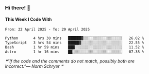 ### Hi there! 👋

#### This Week I Code With
<!--START_SECTION:waka-->

```txt
From: 22 April 2025 - To: 29 April 2025

Python       4 hrs 30 mins   ██████▓░░░░░░░░░░░░░░░░░░   26.02 %
TypeScript   3 hrs 54 mins   █████▓░░░░░░░░░░░░░░░░░░░   22.55 %
Bash         1 hr 59 mins    ███░░░░░░░░░░░░░░░░░░░░░░   11.52 %
Astro        1 hr 16 mins    ██░░░░░░░░░░░░░░░░░░░░░░░   07.38 %
```

<!--END_SECTION:waka-->

<!--STARTS_HERE_QUOTE_README-->
<i>❝“If the code and the comments do not match, possibly both are incorrect.”— Norm Schryer   ❞</i>
<!--ENDS_HERE_QUOTE_README-->
